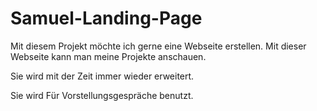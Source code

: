 # Samuel-Landing-Page
Mit diesem Projekt möchte ich gerne eine Webseite erstellen. Mit dieser Webseite kann man meine Projekte anschauen.

Sie wird mit der Zeit immer wieder erweitert.

Sie wird Für Vorstellungsgespräche benutzt.
